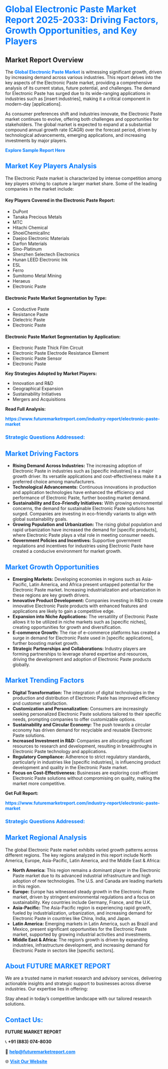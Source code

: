 <h1 style="color: #007BFF;">Global Electronic Paste Market Report 2025-2033: Driving Factors, Growth Opportunities, and Key Players</h1>

<section id="overview">
<h2>Market Report Overview</h2>
<p>The <a href="https://www.futuremarketreport.com/industry-report/electronic-paste-market" style="color: #007BFF; text-decoration: none;"><strong>Global Electronic Paste Market</strong></a> is witnessing significant growth, driven by increasing demand across various industries. This report delves into the key aspects of the Electronic Paste market, providing a comprehensive analysis of its current status, future potential, and challenges. The demand for Electronic Paste has surged due to its wide-ranging applications in industries such as [insert industries], making it a critical component in modern-day [applications].</p>
<p>As consumer preferences shift and industries innovate, the Electronic Paste market continues to evolve, offering both challenges and opportunities for stakeholders. The global market is expected to expand at a substantial compound annual growth rate (CAGR) over the forecast period, driven by technological advancements, emerging applications, and increasing investments by major players.</p>
</section>

<section id="overview">
<p><a href="https://www.futuremarketreport.com/request-sample/reportId=107218" style="color: #007BFF; text-decoration: none;"><strong>Explore Sample Report Here</strong></a></p>
</section>

<section id="key-players">
<h2 style="color: #007BFF;">Market Key Players Analysis</h2>
<p>The Electronic Paste market is characterized by intense competition among key players striving to capture a larger market share. Some of the leading companies in the market include:</p>
<h4>Key Players Covered in the Electronic Paste Report:</h4>
<ul><li>DuPont</li><li>Tanaka Precious Metals</li><li>MTC</li><li>Hitachi Chemical</li><li>ShoeiChemicalInc</li><li>Daejoo Electronic Materials</li><li>Darfon Materials</li><li>Sino-Platinum</li><li>Shenzhen Selectech Electronics</li><li>Hunan LEED Electronic Ink</li><li>ESL</li><li>Ferro</li><li>Sumitomo Metal Mining</li><li>Heraeus</li><li>Electronic Paste</li></ul>
<h4>Electronic Paste Market Segmentation by Type:</h4>
<ul><li>Conductive Paste</li><li>Resistance Paste</li><li>Dielectric Paste</li><li>Electronic Paste</li></ul>

<h4>Electronic Paste Market Segmentation by Application:</h4>
<ul><li>Electronic Paste Thick Film Circuit</li><li>Electronic Paste Electrode Resistance Element</li><li>Electronic Paste Sensor</li><li>Electronic Paste</li></ul>
<p><strong>Key Strategies Adopted by Market Players:</strong></p>
<ul>
<li>Innovation and R&D</li>
<li>Geographical Expansion</li>
<li>Sustainability Initiatives</li>
<li>Mergers and Acquisitions</li>
</ul>
</section>

<section>
<p><strong>Read Full Analysis: </strong></p><a href="https://www.futuremarketreport.com/industry-report/electronic-paste-market" style="color: #007BFF; text-decoration: none;"><strong>https://www.futuremarketreport.com/industry-report/electronic-paste-market</strong></a>
<h3 style="color: #007BFF;">Strategic Questions Addressed:</h3>
</section>

<section id="driving-factors">
<h2 style="color: #007BFF;">Market Driving Factors</h2>
<ul>
<li><strong>Rising Demand Across Industries:</strong> The increasing adoption of Electronic Paste in industries such as [specific industries] is a major growth driver. Its versatile applications and cost-effectiveness make it a preferred choice among manufacturers.</li>
<li><strong>Technological Advancements:</strong> Continuous innovations in production and application technologies have enhanced the efficiency and performance of Electronic Paste, further boosting market demand.</li>
<li><strong>Sustainability and Eco-Friendly Initiatives:</strong> With growing environmental concerns, the demand for sustainable Electronic Paste solutions has surged. Companies are investing in eco-friendly variants to align with global sustainability goals.</li>
<li><strong>Growing Population and Urbanization:</strong> The rising global population and rapid urbanization have increased the demand for [specific products], where Electronic Paste plays a vital role in meeting consumer needs.</li>
<li><strong>Government Policies and Incentives:</strong> Supportive government regulations and incentives for industries using Electronic Paste have created a conducive environment for market growth.</li>
</ul>
</section>

<section id="growth-opportunities">
<h2 style="color: #007BFF;">Market Growth Opportunities</h2>
<ul>
<li><strong>Emerging Markets:</strong> Developing economies in regions such as Asia-Pacific, Latin America, and Africa present untapped potential for the Electronic Paste market. Increasing industrialization and urbanization in these regions are key growth drivers.</li>
<li><strong>Innovative Product Development:</strong> Companies investing in R&D to create innovative Electronic Paste products with enhanced features and applications are likely to gain a competitive edge.</li>
<li><strong>Expansion into Niche Applications:</strong> The versatility of Electronic Paste allows it to be utilized in niche markets such as [specific niches], creating opportunities for growth and diversification.</li>
<li><strong>E-commerce Growth:</strong> The rise of e-commerce platforms has created a surge in demand for Electronic Paste used in [specific applications], further boosting market growth.</li>
<li><strong>Strategic Partnerships and Collaborations:</strong> Industry players are forming partnerships to leverage shared expertise and resources, driving the development and adoption of Electronic Paste products globally.</li>
</ul>
</section>

<section id="trending-factors">
<h2 style="color: #007BFF;">Market Trending Factors</h2>
<ul>
<li><strong>Digital Transformation:</strong> The integration of digital technologies in the production and distribution of Electronic Paste has improved efficiency and customer satisfaction.</li>
<li><strong>Customization and Personalization:</strong> Consumers are increasingly seeking personalized Electronic Paste solutions tailored to their specific needs, prompting companies to offer customizable options.</li>
<li><strong>Sustainability and Circular Economy:</strong> The push towards a circular economy has driven demand for recyclable and reusable Electronic Paste solutions.</li>
<li><strong>Increased Investment in R&D:</strong> Companies are allocating significant resources to research and development, resulting in breakthroughs in Electronic Paste technology and applications.</li>
<li><strong>Regulatory Compliance:</strong> Adherence to strict regulatory standards, particularly in industries like [specific industries], is influencing product development and quality in the Electronic Paste market.</li>
<li><strong>Focus on Cost-Effectiveness:</strong> Businesses are exploring cost-efficient Electronic Paste solutions without compromising on quality, making the market more competitive.</li>
</ul>
</section>

<section>
<p><strong>Get Full Report: </strong></p><a href="https://www.futuremarketreport.com/industry-report/electronic-paste-market" style="color: #007BFF; text-decoration: none;"><strong>https://www.futuremarketreport.com/industry-report/electronic-paste-market</strong></a>
<h3 style="color: #007BFF;">Strategic Questions Addressed:</h3>
</section>


<section id="regional-analysis">
<h2 style="color: #007BFF;">Market Regional Analysis</h2>
<p>The global Electronic Paste market exhibits varied growth patterns across different regions. The key regions analyzed in this report include North America, Europe, Asia-Pacific, Latin America, and the Middle East & Africa:</p>
<ul>
<li><strong>North America:</strong> This region remains a dominant player in the Electronic Paste market due to its advanced industrial infrastructure and high adoption of new technologies. The U.S. and Canada are leading markets in this region.</li>
<li><strong>Europe:</strong> Europe has witnessed steady growth in the Electronic Paste market, driven by stringent environmental regulations and a focus on sustainability. Key countries include Germany, France, and the U.K.</li>
<li><strong>Asia-Pacific:</strong> The Asia-Pacific region is experiencing rapid growth, fueled by industrialization, urbanization, and increasing demand for Electronic Paste in countries like China, India, and Japan.</li>
<li><strong>Latin America:</strong> Emerging markets in Latin America, such as Brazil and Mexico, present significant opportunities for the Electronic Paste market, supported by growing industrial activities and investments.</li>
<li><strong>Middle East & Africa:</strong> The region’s growth is driven by expanding industries, infrastructure development, and increasing demand for Electronic Paste in sectors like [specific sectors].</li>
</ul>
</section>

<footer>
<h2 style="color: #007BFF;">About FUTURE MARKET REPORT</h2>
<p>We are a trusted name in market research and advisory services, delivering actionable insights and strategic support to businesses across diverse industries. Our expertise lies in offering:</p>

<p>Stay ahead in today’s competitive landscape with our tailored research solutions.</p>

<h2 style="color: #007BFF;">Contact Us:</h2>
<p><strong>FUTURE MARKET REPORT</strong></p>
<p>📞 <strong>+91 (883) 074-8030</strong></p>
<p>📧 <strong><a href="mailto:help@futuremarketreport.com" style="color: #007BFF;">help@futuremarketreport.com</a></strong></p>
<p>🌐 <strong><a href="https://www.futuremarketreport.com/" style="color: #007BFF;">Visit Our Website</a></strong></p>
</footer>